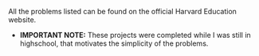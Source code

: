 All the problems listed can be found on the official Harvard Education website. 
- **IMPORTANT NOTE:** These projects were completed while I was still in highschool, that motivates the simplicity of the problems.
